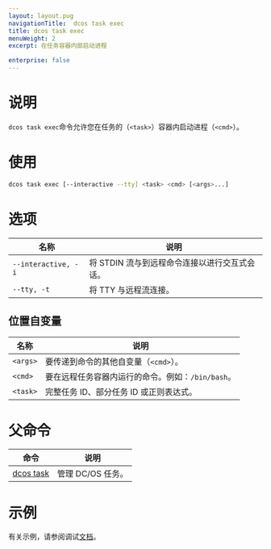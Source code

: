 ```yaml
---
layout: layout.pug
navigationTitle:  dcos task exec
title: dcos task exec
menuWeight: 2
excerpt: 在任务容器内部启动进程

enterprise: false
---
```


# 说明
`dcos task exec`命令允许您在任务的（`<task>`）容器内启动进程（`<cmd>`）。

# 使用

```bash
dcos task exec [--interactive --tty] <task> <cmd> [<args>...]
```

# 选项

| 名称 | 说明 |
|---------|-------------|
| `--interactive, -i` | 将 STDIN 流与到远程命令连接以进行交互式会话。|
| `--tty, -t` | 将 TTY 与远程流连接。|

## 位置自变量

| 名称 | 说明 |
|---------|-------------|
| `<args>` | 要传递到命令的其他自变量（`<cmd>`）。|
| `<cmd>` | 要在远程任务容器内运行的命令。例如：`/bin/bash`。|
| `<task>` | 完整任务 ID、部分任务 ID 或正则表达式。|

# 父命令

| 命令 | 说明 |
|---------|-------------|
| [dcos task](/cn/1.12/cli/command-reference/dcos-task/) | 管理 DC/OS 任务。|

# 示例

有关示例，请参阅调试[文档](/cn/1.12/monitoring/debugging/)。
